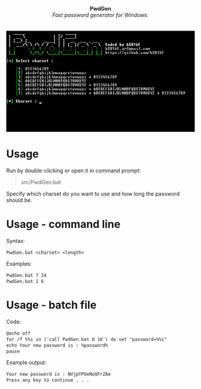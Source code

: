 <p align="center">
	<b>PwdGen</b>
	<br>
	<i>Fast password generator for Windows.</i>
	<br><br><br>
	<img alt="screenshot" src="media/screenshot.gif">
</p>

# Usage
Run by double-clicking or open it in command prompt:
> src/PwdGen.bat

Specify which charset do you want to use and how long the password should be.

# Usage - command line
Syntax:

```batchfile
PwdGen.bat <charset> <length>
```
    
Examples:

```batchfile
PwdGen.bat 7 24
PwdGen.bat 1 6
```
    
# Usage - batch file
Code:

```batchfile
@echo off
for /f %%i in ('call PwdGen.bat 6 16') do set "password=%%i"
echo Your new password is : %password%
pause
```
    
Example output:

```
Your new password is : NVjpYPUeNoQFrZAe
Press any key to continue . . .
```
